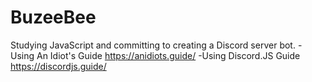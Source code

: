 # BuzeeBee
Studying JavaScript and committing to creating a Discord server bot.
-Using An Idiot's Guide https://anidiots.guide/
-Using Discord.JS Guide https://discordjs.guide/

